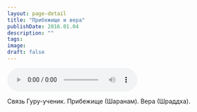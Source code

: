 ```yaml
---
layout: page-detail
title: "Прибежище и вера"
publishDate: 2016.01.04
description: ""
tags:
image:
draft: false
---
```


<audio title="2016.01.04 - Прибежище и вера.mp3" src="https://filer-api.advayta.org/v1.0/public/files/72833" controls=""></audio>

 Связь Гуру-ученик. Прибежище (Шаранам). Вера (Шраддха). 

  
